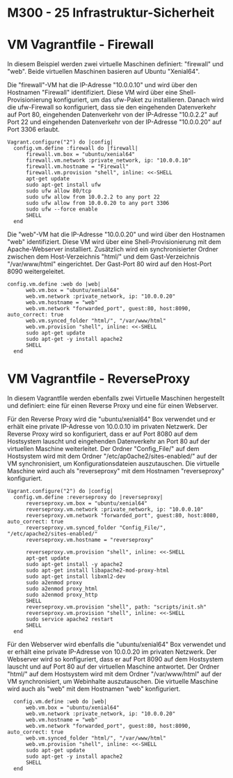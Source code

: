 M300 - 25 Infrastruktur-Sicherheit
===

VM Vagrantfile - Firewall
===
In diesem Beispiel werden zwei virtuelle Maschinen definiert: "firewall" und "web". Beide virtuellen Maschinen basieren auf Ubuntu "Xenial64".

Die "firewall"-VM hat die IP-Adresse "10.0.0.10" und wird über den Hostnamen "Firewall" identifiziert. Diese VM wird über eine Shell-Provisionierung konfiguriert, um das ufw-Paket zu installieren. Danach wird die ufw-Firewall so konfiguriert, dass sie den eingehenden Datenverkehr auf Port 80, eingehenden Datenverkehr von der IP-Adresse "10.0.2.2" auf Port 22 und eingehenden Datenverkehr von der IP-Adresse "10.0.0.20" auf Port 3306 erlaubt.
```
Vagrant.configure("2") do |config|
  config.vm.define :firewall do |firewall|
      firewall.vm.box = "ubuntu/xenial64"
      firewall.vm.network :private_network, ip: "10.0.0.10"
      firewall.vm.hostname = "Firewall"
      firewall.vm.provision "shell", inline: <<-SHELL
      apt-get update
      sudo apt-get install ufw
      sudo ufw allow 80/tcp
      sudo ufw allow from 10.0.2.2 to any port 22
      sudo ufw allow from 10.0.0.20 to any port 3306
      sudo ufw --force enable
      SHELL
  end
```

Die "web"-VM hat die IP-Adresse "10.0.0.20" und wird über den Hostnamen "web" identifiziert. Diese VM wird über eine Shell-Provisionierung mit dem Apache-Webserver installiert. Zusätzlich wird ein synchronisierter Ordner zwischen dem Host-Verzeichnis "html/" und dem Gast-Verzeichnis "/var/www/html" eingerichtet. Der Gast-Port 80 wird auf den Host-Port 8090 weitergeleitet.
```
config.vm.define :web do |web|
      web.vm.box = "ubuntu/xenial64"
      web.vm.network :private_network, ip: "10.0.0.20"
      web.vm.hostname = "web"
      web.vm.network "forwarded_port", guest:80, host:8090, auto_correct: true
      web.vm.synced_folder "html/", "/var/www/html"
      web.vm.provision "shell", inline: <<-SHELL
      sudo apt-get update
      sudo apt-get -y install apache2 
      SHELL
  end
```

VM Vagrantfile - ReverseProxy
===
In diesem Vagrantfile werden ebenfalls zwei Virtuelle Maschinen hergestellt und definiert: eine für einen Reverse Proxy und eine für einen Webserver.

Für den Reverse Proxy wird die "ubuntu/xenial64" Box verwendet und er erhält eine private IP-Adresse von 10.0.0.10 im privaten Netzwerk. Der Reverse Proxy wird so konfiguriert, dass er auf Port 8080 auf dem Hostsystem lauscht und eingehenden Datenverkehr an Port 80 auf der virtuellen Maschine weiterleitet. Der Ordner "Config_File/" auf dem Hostsystem wird mit dem Ordner "/etc/ap0ache2/sites-enabled/" auf der VM synchronisiert, um Konfigurationsdateien auszutauschen. Die virtuelle Maschine wird auch als "reverseproxy" mit dem Hostnamen "reverseproxy" konfiguriert.
```
Vagrant.configure("2") do |config|
  config.vm.define :reverseproxy do |reverseproxy|
      reverseproxy.vm.box = "ubuntu/xenial64"
      reverseproxy.vm.network :private_network, ip: "10.0.0.10"
      reverseproxy.vm.network "forwarded_port", guest:80, host:8080, auto_correct: true
      reverseproxy.vm.synced_folder "Config_File/", "/etc/apache2/sites-enabled/"
      reverseproxy.vm.hostname = "reverseproxy"

      reverseproxy.vm.provision "shell", inline: <<-SHELL
      apt-get update
      sudo apt-get install -y apache2
      sudo apt-get install libapache2-mod-proxy-html
      sudo apt-get install libxml2-dev
      sudo a2enmod proxy
      sudo a2enmod proxy_html
      sudo a2enmod proxy_http
      SHELL
      reverseproxy.vm.provision "shell", path: "scripts/init.sh"
      reverseproxy.vm.provision "shell", inline: <<-SHELL
      sudo service apache2 restart
      SHELL
  end
```

Für den Webserver wird ebenfalls die "ubuntu/xenial64" Box verwendet und er erhält eine private IP-Adresse von 10.0.0.20 im privaten Netzwerk. Der Webserver wird so konfiguriert, dass er auf Port 8090 auf dem Hostsystem lauscht und auf Port 80 auf der virtuellen Maschine antwortet. Der Ordner "html/" auf dem Hostsystem wird mit dem Ordner "/var/www/html" auf der VM synchronisiert, um Webinhalte auszutauschen. Die virtuelle Maschine wird auch als "web" mit dem Hostnamen "web" konfiguriert.
```
  config.vm.define :web do |web|
      web.vm.box = "ubuntu/xenial64"
      web.vm.network :private_network, ip: "10.0.0.20"
      web.vm.hostname = "web"
      web.vm.network "forwarded_port", guest:80, host:8090, auto_correct: true
      web.vm.synced_folder "html/", "/var/www/html"
      web.vm.provision "shell", inline: <<-SHELL
      sudo apt-get update
      sudo apt-get -y install apache2 
      SHELL
  end
```